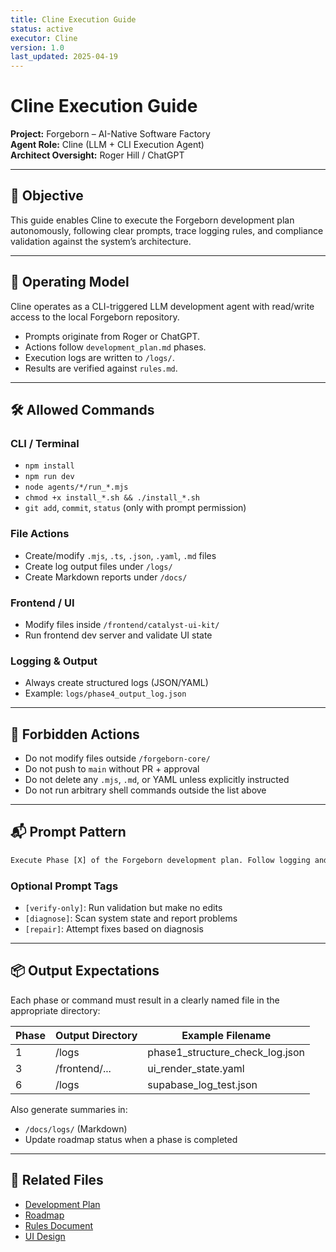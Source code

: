 ```yaml
---
title: Cline Execution Guide
status: active
executor: Cline
version: 1.0
last_updated: 2025-04-19
---
```


# Cline Execution Guide

**Project:** Forgeborn – AI-Native Software Factory  
**Agent Role:** Cline (LLM + CLI Execution Agent)  
**Architect Oversight:** Roger Hill / ChatGPT  

---

## 🎯 Objective
This guide enables Cline to execute the Forgeborn development plan autonomously, following clear prompts, trace logging rules, and compliance validation against the system’s architecture.

---

## 🧭 Operating Model
Cline operates as a CLI-triggered LLM development agent with read/write access to the local Forgeborn repository.

- Prompts originate from Roger or ChatGPT.
- Actions follow `development_plan.md` phases.
- Execution logs are written to `/logs/`.
- Results are verified against `rules.md`.

---

## 🛠️ Allowed Commands

### CLI / Terminal
- `npm install`
- `npm run dev`
- `node agents/*/run_*.mjs`
- `chmod +x install_*.sh && ./install_*.sh`
- `git add`, `commit`, `status` (only with prompt permission)

### File Actions
- Create/modify `.mjs`, `.ts`, `.json`, `.yaml`, `.md` files
- Create log output files under `/logs/`
- Create Markdown reports under `/docs/`

### Frontend / UI
- Modify files inside `/frontend/catalyst-ui-kit/`
- Run frontend dev server and validate UI state

### Logging & Output
- Always create structured logs (JSON/YAML)
- Example: `logs/phase4_output_log.json`

---

## 🚫 Forbidden Actions

- Do not modify files outside `/forgeborn-core/`
- Do not push to `main` without PR + approval
- Do not delete any `.mjs`, `.md`, or YAML unless explicitly instructed
- Do not run arbitrary shell commands outside the list above

---

## 📬 Prompt Pattern

```txt
Execute Phase [X] of the Forgeborn development plan. Follow logging and validation rules. Report status.
```

### Optional Prompt Tags
- `[verify-only]`: Run validation but make no edits
- `[diagnose]`: Scan system state and report problems
- `[repair]`: Attempt fixes based on diagnosis

---

## 📦 Output Expectations

Each phase or command must result in a clearly named file in the appropriate directory:

| Phase | Output Directory | Example Filename |
|-------|------------------|------------------|
| 1     | /logs            | phase1_structure_check_log.json |
| 3     | /frontend/...    | ui_render_state.yaml            |
| 6     | /logs            | supabase_log_test.json          |

Also generate summaries in:
- `/docs/logs/` (Markdown)
- Update roadmap status when a phase is completed

---

## 📎 Related Files
- [Development Plan](./development_plan.md)
- [Roadmap](./roadmap.md)
- [Rules Document](../rules.md)
- [UI Design](./ui_ux/)

